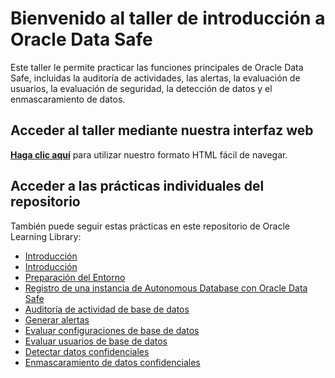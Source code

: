 # Bienvenido al taller de introducción a Oracle Data Safe

Este taller le permite practicar las funciones principales de Oracle Data Safe, incluidas la auditoría de actividades, las alertas, la evaluación de usuarios, la evaluación de seguridad, la detección de datos y el enmascaramiento de datos.

## Acceder al taller mediante nuestra interfaz web

**[Haga clic aquí](https://apexapps.oracle.com/pls/apex/dbpm/r/livelabs/view-workshop?wid=598)** para utilizar nuestro formato HTML fácil de navegar.

## Acceder a las prácticas individuales del repositorio

También puede seguir estas prácticas en este repositorio de Oracle Learning Library:

*   [Introducción](./introduction/introduction.md)
*   [Introducción](https://github.com/oracle-livelabs/common/blob/main/labs/cloud-login/pre-register-free-tier-account.md)
*   [Preparación del Entorno](./prepare-environment/prepare-environment.md)
*   [Registro de una instancia de Autonomous Database con Oracle Data Safe](./register-autonomous-database/register-autonomous-database.md)
*   [Auditoría de actividad de base de datos](./audit-database-activity/audit-database-activity.md)
*   [Generar alertas](./generate-alerts/generate-alerts.md)
*   [Evaluar configuraciones de base de datos](./assess-database-configurations/assess-database-configurations.md)
*   [Evaluar usuarios de base de datos](./assess-database-users/assess-database-users.md)
*   [Detectar datos confidenciales](./discover-sensitive-data/discover-sensitive-data.md)
*   [Enmascaramiento de datos confidenciales](./mask-sensitive-data/mask-sensitive-data.md)